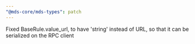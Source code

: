 ```yaml
---
"@mds-core/mds-types": patch
---
```


Fixed BaseRule.value_url, to have 'string' instead of URL, so that it can be serialized on the RPC client
